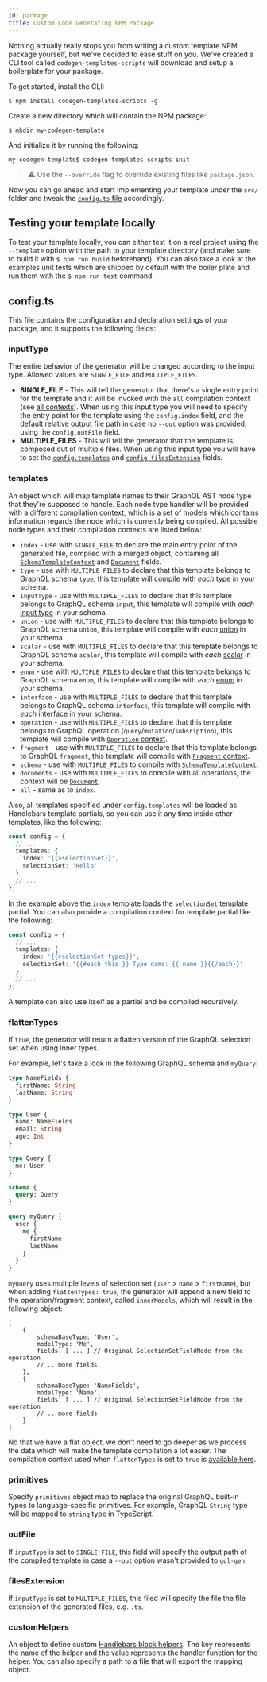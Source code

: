```yaml
---
id: package
title: Custom Code Generating NPM Package
---
```


Nothing actually really stops you from writing a custom template NPM package yourself, but we've decided to ease stuff on you. We've created a CLI tool called `codegen-templates-scripts` will download and setup a boilerplate for your package.

To get started, install the CLI:

    $ npm install codegen-templates-scripts -g

Create a new directory which will contain the NPM package:

    $ mkdir my-codegen-template

And initialize it by running the following:

    my-codegen-template$ codegen-templates-scripts init

> ⚠ Use the `--override` flag to override existing files like `package.json`.

Now you can go ahead and start implementing your template under the `src/` folder and tweak the [`config.ts` file](#config) accordingly.

## Testing your template locally

To test your template locally, you can either test it on a real project using the `--template` option with the path to your template directory (and make sure to build it with `$ npm run build` beforehand). You can also take a look at the examples unit tests which are shipped by default with the boiler plate and run them with the `$ npm run test` command.

## config.ts

This file contains the configuration and declaration settings of your package, and it supports the following fields:

### inputType

The entire behavior of the generator will be changed according to the input type. Allowed values are `SINGLE_FILE` and `MULTIPLE_FILES`.

- **SINGLE_FILE** - This will tell the generator that there's a single entry point for the template and it will be invoked with the `all` compilation context (see [all contexts](#templates)). When using this input type you will need to specify the entry point for the template using the `config.index` field, and the default relative output file path in case no `--out` option was provided, using the `config.outFile` field.
- **MULTIPLE_FILES** - This will tell the generator that the template is composed out of multiple files. When using this input type you will have to set the [`config.templates`](#) and [`config.filesExtension`](#filesextension) fields.

### templates

An object which will map template names to their GraphQL AST node type that they're supposed to handle. Each node type handler will be provided with a different compilation context, which is a set of models which contains information regards the node which is currently being compiled. All possible node types and their compilation contexts are listed below:

- `index` - use with `SINGLE_FILE` to declare the main entry point of the generated file, compiled with a merged object, containing all [`SchemaTemplateContext`](https://github.com/dotansimha/graphql-code-generator/blob/6e18acb1dc9c8c261d26ef2614b3bbf03fbc9492/packages/graphql-codegen-core/src/types.ts) and [`Document`](https://github.com/dotansimha/graphql-code-generator/blob/6e18acb1dc9c8c261d26ef2614b3bbf03fbc9492/packages/graphql-codegen-core/src/types.ts#L232) fields.
- `type` - use with `MULTIPLE_FILES` to declare that this template belongs to GraphQL schema `type`, this template will compile with _each_ [type](https://github.com/dotansimha/graphql-code-generator/blob/6e18acb1dc9c8c261d26ef2614b3bbf03fbc9492/packages/graphql-codegen-core/src/types.ts#L56) in your schema.
- `inputType` - use with `MULTIPLE_FILES` to declare that this template belongs to GraphQL schema `input`, this template will compile with _each_ [input type](https://github.com/dotansimha/graphql-code-generator/blob/6e18acb1dc9c8c261d26ef2614b3bbf03fbc9492/packages/graphql-codegen-core/src/types.ts#L270) in your schema.
- `union` - use with `MULTIPLE_FILES` to declare that this template belongs to GraphQL schema `union`, this template will compile with _each_ [union](https://github.com/dotansimha/graphql-code-generator/blob/6e18acb1dc9c8c261d26ef2614b3bbf03fbc9492/packages/graphql-codegen-core/src/types.ts#L83) in your schema.
- `scalar` - use with `MULTIPLE_FILES` to declare that this template belongs to GraphQL schema `scalar`, this template will compile with _each_ [scalar](https://github.com/dotansimha/graphql-code-generator/blob/6e18acb1dc9c8c261d26ef2614b3bbf03fbc9492/packages/graphql-codegen-core/src/types.ts#L66) in your schema.
- `enum` - use with `MULTIPLE_FILES` to declare that this template belongs to GraphQL schema `enum`, this template will compile with _each_ [enum](https://github.com/dotansimha/graphql-code-generator/blob/6e18acb1dc9c8c261d26ef2614b3bbf03fbc9492/packages/graphql-codegen-core/src/types.ts#L71) in your schema.
- `interface` - use with `MULTIPLE_FILES` to declare that this template belongs to GraphQL schema `interface`, this template will compile with _each_ [interface](https://github.com/dotansimha/graphql-code-generator/blob/6e18acb1dc9c8c261d26ef2614b3bbf03fbc9492/packages/graphql-codegen-core/src/types.ts#L89) in your schema.
- `operation` - use with `MULTIPLE_FILES` to declare that this template belongs to GraphQL operation (`query`/`mutation`/`subsription`), this template will compile with [`Operation` context](https://github.com/dotansimha/graphql-code-generator/blob/6e18acb1dc9c8c261d26ef2614b3bbf03fbc9492/packages/graphql-codegen-core/src/types.ts#L188).
- `fragment` - use with `MULTIPLE_FILES` to declare that this template belongs to GraphQL `fragment`, this template will compile with [`Fragment` context](https://github.com/dotansimha/graphql-code-generator/blob/6e18acb1dc9c8c261d26ef2614b3bbf03fbc9492/packages/graphql-codegen-core/src/types.ts#L123).
- `schema` - use with `MULTIPLE_FILES` to compile with [`SchemaTemplateContext`](https://github.com/dotansimha/graphql-code-generator/blob/6e18acb1dc9c8c261d26ef2614b3bbf03fbc9492/packages/graphql-codegen-core/src/types.ts).
- `documents` - use with `MULTIPLE_FILES` to compile with all operations, the context will be [`Document`](https://github.com/dotansimha/graphql-code-generator/blob/6e18acb1dc9c8c261d26ef2614b3bbf03fbc9492/packages/graphql-codegen-core/src/types.ts#L232).
- `all` - same as to `index`.

Also, all templates specified under `config.templates` will be loaded as Handlebars template partials, so you can use it any time inside other templates, like the following:

```typescript
const config = {
  // ...
  templates: {
    index: '{{>selectionSet}}',
    selectionSet: 'Hello'
  }
  // ...
};
```

In the example above the `index` template loads the `selectionSet` template partial. You can also provide a compilation context for template partial like the following:

```typescript
const config = {
  // ...
  templates: {
    index: '{{>selectionSet types}}',
    selectionSet: '{{#each this }} Type name: {{ name }}{{/each}}'
  }
  // ...
};
```

A template can also use itself as a partial and be compiled recursively.

### flattenTypes

If `true`, the generator will return a flatten version of the GraphQL selection set when using inner types.

For example, let's take a look in the following GraphQL schema and `myQuery`:

```graphql schema
type NameFields {
  firstName: String
  lastName: String
}

type User {
  name: NameFields
  email: String
  age: Int
}

type Query {
  me: User
}

schema {
  query: Query
}
```

```graphql
query myQuery {
  user {
    me {
      firstName
      lastName
    }
  }
}
```

`myQuery` uses multiple levels of selection set (`user` > `name` > `firstName`), but when adding `flattenTypes: true`, the generator will append a new field to the operation/fragment context, called `innerModels`, which will result in the following object:

```
[
    {
        schemaBaseType: 'User',
        modelType: 'Me',
        fields: [ ... ] // Original SelectionSetFieldNode from the operation
        // .. more fields
    },
    {
        schemaBaseType: 'NameFields',
        modelType: 'Name',
        fields: [ ... ] // Original SelectionSetFieldNode from the operation
        // .. more fields
    }
]
```

No that we have a flat object, we don't need to go deeper as we process the data which will make the template compilation a lot easier. The compilation context used when `flattenTypes` is set to `true` is [available here](https://github.com/dotansimha/graphql-code-generator/blob/6e18acb1dc9c8c261d26ef2614b3bbf03fbc9492/packages/graphql-codegen-core/src/types.ts#L116).

### primitives

Specify `primitives` object map to replace the original GraphQL built-in types to language-specific primitives. For example, GraphQL `String` type will be mapped to `string` type in TypeScript.

### outFile

If `inputType` is set to `SINGLE_FILE`, this field will specify the output path of the compiled template in case a `--out` option wasn't provided to `gql-gen`.

### filesExtension

If `inputType` is set to `MULTIPLE_FILES`, this filed will specify the file the file extension of the generated files, e.g. `.ts`.

### customHelpers

An object to define custom [Handlebars block helpers](https://handlebarsjs.com/block_helpers.html). The key represents the name of the helper and the value represents the handler function for the helper. You can also specify a path to a file that will export the mapping object.
